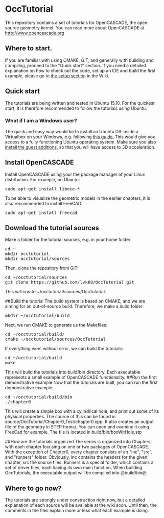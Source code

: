 # OccTutorial
This repository contains a set of tutorials for OpenCASCADE, the open source geometry kernel.
You can read more about OpenCASCADE at http://www.opencascade.org

## Where to start.
If you are familiar with using CMAKE, GIT, and generally with building and compiling, proceed to the "Quick start" section. If you need a detailed explanation
on how to check out the code, set up an IDE and build the first example, please go to [the setup section](https://github.com/lvk88/OccTutorial/wiki/Setup) in the Wiki.

## Quick start
The tutorials are being written and tested in Ubuntu 15.10. For the quickest start, it is therefore recommended to follow the tutorials using Ubuntu. 

### What if I am a Windows user?
The quick and easy way would be to install an Ubuntu OS inside a Virtualbox on your Windows, e.g. following [this guide.](http://www.psychocats.net/ubuntu/virtualbox) This would give you access to a fully functioning Ubuntu operating system. Make sure you also [install the guest additions](http://askubuntu.com/questions/22743/how-do-i-install-guest-additions-in-a-virtualbox-vm), so that you will have access to 3D acceleration.

## Install OpenCASCADE
Install OpenCASCADE using your the package manager of your Linux distribution. For example, on Ubuntu:
<pre>
sudo apt-get install liboce-*
</pre>
To be able to visualize the geometric models in the earlier chapters, it is also recommended to install FreeCAD:
<pre>
sudo apt-get install freecad
</pre>

## Download the tutorial sources
Make a folder for the tutorial sources, e.g. in your home folder
<pre>
cd ~
mkdir occtutorial
mkdir occtutorial/sources
</pre>
Then, clone the repository from GIT:
<pre>
cd ~/occtutorial/sources
git clone https://github.com/lvk88/OccTutorial.git
</pre>
This will create ~/occtutorial/sources/OccTutorial.

##Build the tutorial
The build system is based on CMAKE, and we are aiming for an out-of-source build. Therefore, we make a build folder:
<pre>
mkdir ~/occtutorial/build
</pre>
Next, we run CMAKE to generate us the Makefiles:
<pre>
cd ~/occtutorial/build/
cmake ~/occtutorial/sources/OccTutorial
</pre>
If everything went without error, we can build the tutorials:
<pre>
cd ~/occtutorial/build
make
</pre>
This will build the tutorials into build/bin directory. Each executable represents a small example of OpenCASCADE functionality.
##Run the first demonstrative example
Now that the tutorials are built, you can run the first demonstrative example.
<pre>
cd ~/occtutorial/build/bin
./chapter0
</pre>
This will create a simple box with a cylindrical hole, and print out some of its physical properties. The source of this can be found in
source/OccTutorial/Chapter0_Test/chapter0.cpp. It also creates an output file of the geometry in STEP format. You can open and examine it
using FreeCad for example. The file is located in build/bin/boxWitHole.stp

##How are the tutorials organized
The series is organized into Chapters, with each chapter focusing on one or two packages of OpenCASCADE. With the exception of Chapter0, every chapter
consists of an "inc", "src", and "runners" folder. Obviously, inc contains the headers for the given chapter, src the source files. Runners is a special
folder, which contains a set of driver files, each having its own main function. When building OccTutorials, the executable output will be compiled into 
@build/bin@

## Where to go now?
The tutorials are strongly under construction right now, but a detailed explanation of each source will be available at the wiki soon. Until then, the comments in the
files explain more or less what each example is doing.

